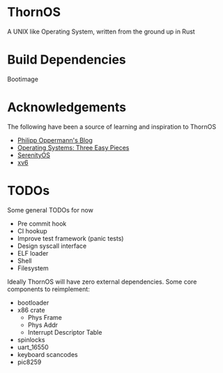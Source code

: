 # ThornOS

A UNIX like Operating System, written from the ground up in Rust

# Build Dependencies

Bootimage

# Acknowledgements

The following have been a source of learning and inspiration to ThornOS

- [Philipp Oppermann's Blog](https://os.phil-opp.com/)
- [Operating Systems: Three Easy Pieces](https://pages.cs.wisc.edu/~remzi/OSTEP/)
- [SerenityOS](https://github.com/SerenityOS/serenity)
- [xv6](https://pdos.csail.mit.edu/6.828/2019/xv6.html)

# TODOs

Some general TODOs for now

- Pre commit hook
- CI hookup
- Improve test framework (panic tests)
- Design syscall interface
- ELF loader
- Shell
- Filesystem

Ideally ThornOS will have zero external dependencies. Some core components to reimplement:

- bootloader
- x86 crate
  - Phys Frame
  - Phys Addr
  - Interrupt Descriptor Table
- spinlocks
- uart_16550
- keyboard scancodes
- pic8259